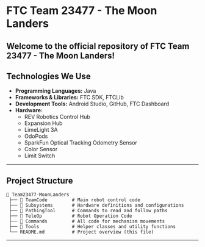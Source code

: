 # FTC Team 23477 - The Moon Landers

Welcome to the official repository of **FTC Team 23477 - The Moon Landers**!
---

## **Technologies We Use**

- **Programming Languages:** Java
- **Frameworks & Libraries:** FTC SDK, FTCLib
- **Development Tools:** Android Studio, GitHub, FTC Dashboard
- **Hardware:**
  - REV Robotics Control Hub
  - Expansion Hub
  - LimeLight 3A
  - OdoPods
  - SparkFun Optical Tracking Odometry Sensor
  - Color Sensor
  - Limit Switch

---

## **Project Structure**
```
📂 Team23477-MoonLanders
 ├── 📂 TeamCode         # Main robot control code
 ├── 📂 Subsystems       # Hardware definitions and configurations
 ├── 📂 PathingTool      # Commands to read and follow paths
 ├── 📂 TeleOp           # Robot Operation Code
 ├── 📂 Commands         # All code for mechanism movements
 ├── 📂 Tools            # Helper classes and utility functions
 └── README.md          # Project overview (this file)
```

---

